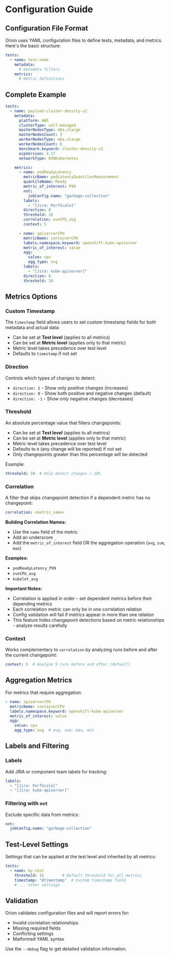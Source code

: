 # Configuration Guide

## Configuration File Format

Orion uses YAML configuration files to define tests, metadata, and metrics. Here's the basic structure:

```yaml
tests:
  - name: test-name
    metadata:
      # metadata filters
    metrics:
      # metric definitions
```

## Complete Example

```yaml
tests:
  - name: payload-cluster-density-v2
    metadata:
      platform: AWS
      clusterType: self-managed
      masterNodesType: m6a.xlarge
      masterNodesCount: 3
      workerNodesType: m6a.xlarge
      workerNodesCount: 6
      benchmark.keyword: cluster-density-v2
      ocpVersion: 4.17
      networkType: OVNKubernetes

    metrics:
      - name: podReadyLatency
        metricName: podLatencyQuantilesMeasurement
        quantileName: Ready
        metric_of_interest: P99
        not:
          jobConfig.name: "garbage-collection"
        labels:
          - "[Jira: PerfScale]"
        direction: 0
        threshold: 10
        correlation: ovnCPU_avg
        context: 5

      - name: apiserverCPU
        metricName: containerCPU
        labels.namespace.keyword: openshift-kube-apiserver
        metric_of_interest: value
        agg:
          value: cpu
          agg_type: avg
        labels:
          - "[Jira: kube-apiserver]"
        direction: 0
        threshold: 10
```

## Metrics Options

### Custom Timestamp
The `timestamp` field allows users to set custom timestamp fields for both metadata and actual data:

- Can be set at **Test level** (applies to all metrics)
- Can be set at **Metric level** (applies only to that metric)
- Metric level takes precedence over test level
- Defaults to `timestamp` if not set

### Direction
Controls which types of changes to detect:

- `direction: 1` - Show only positive changes (increases)
- `direction: 0` - Show both positive and negative changes (default)
- `direction: -1` - Show only negative changes (decreases)

### Threshold
An absolute percentage value that filters changepoints:

- Can be set at **Test level** (applies to all metrics)
- Can be set at **Metric level** (applies only to that metric)
- Metric level takes precedence over test level
- Defaults to `0` (any change will be reported) if not set
- Only changepoints greater than this percentage will be detected

Example:
```yaml
threshold: 10  # Only detect changes > 10%
```

### Correlation
A filter that skips changepoint detection if a dependent metric has no changepoint:

```yaml
correlation: <metric_name>
```

**Building Correlation Names:**
- Use the `name` field of the metric
- Add an underscore `_`
- Add the `metric_of_interest` field OR the aggregation operation (`avg`, `sum`, `max`)

**Examples:**
- `podReadyLatency_P99`
- `ovnCPU_avg`
- `kubelet_avg`

**Important Notes:**
- Correlation is applied in order - set dependent metrics before their depending metrics
- Each correlation metric can only be in one correlation relation
- Config validation will fail if metrics appear in more than one relation
- This feature hides changepoint detections based on metric relationships - analyze results carefully

### Context
Works complementary to `correlation` by analyzing runs before and after the current changepoint:

```yaml
context: 5  # Analyze 5 runs before and after (default)
```

## Aggregation Metrics

For metrics that require aggregation:

```yaml
- name: apiserverCPU
  metricName: containerCPU
  labels.namespace.keyword: openshift-kube-apiserver
  metric_of_interest: value
  agg:
    value: cpu
    agg_type: avg  # avg, sum, max, min
```

## Labels and Filtering

### Labels
Add JIRA or component team labels for tracking:

```yaml
labels:
  - "[Jira: PerfScale]"
  - "[Jira: kube-apiserver]"
```

### Filtering with `not`
Exclude specific data from metrics:

```yaml
not:
  jobConfig.name: "garbage-collection"
```

## Test-Level Settings

Settings that can be applied at the test level and inherited by all metrics:

```yaml
tests:
  - name: my-test
    threshold: 15        # Default threshold for all metrics
    timestamp: "@timestamp"  # Custom timestamp field
    # ... other settings
```

## Validation

Orion validates configuration files and will report errors for:
- Invalid correlation relationships
- Missing required fields
- Conflicting settings
- Malformed YAML syntax

Use the `--debug` flag to get detailed validation information. 

